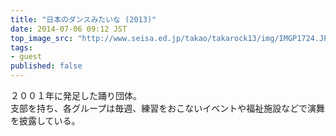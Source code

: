 ```yaml
---
title: "日本のダンスみたいな (2013)"
date: 2014-07-06 09:12 JST
top_image_src: "http://www.seisa.ed.jp/takao/takarock13/img/IMGP1724.JPG"
tags:
- guest
published: false
---
```

２００１年に発足した踊り団体。  
支部を持ち、各グループは毎週、練習をおこないイベントや福祉施設などで演舞を披露している。